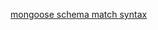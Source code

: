 [mongoose schema match syntax](https://stackoverflow.com/questions/18022365/mongoose-validate-email-syntax)
